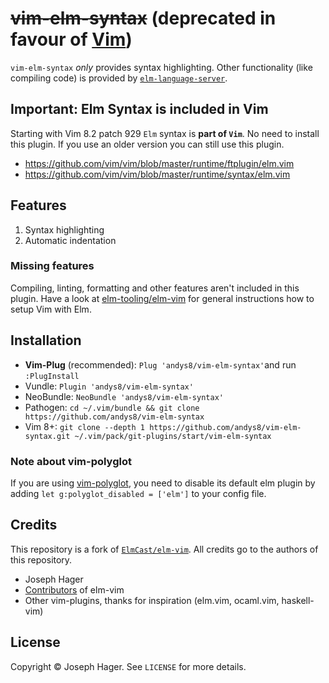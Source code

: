 # ~~vim-elm-syntax~~ (deprecated in favour of [Vim](https://github.com/vim/vim/blob/master/runtime/syntax/elm.vim))

`vim-elm-syntax` _only_ provides syntax highlighting. Other functionality (like compiling code) is provided by [`elm-language-server`](https://github.com/elm-tooling/elm-language-server).

## Important: Elm Syntax is included in Vim

Starting with Vim 8.2 patch 929 `Elm` syntax is **part of `Vim`**. No need to install this plugin. If you use an older version you can still use this plugin.

- <https://github.com/vim/vim/blob/master/runtime/ftplugin/elm.vim>
- <https://github.com/vim/vim/blob/master/runtime/syntax/elm.vim>

## Features

1. Syntax highlighting
1. Automatic indentation

### Missing features

Compiling, linting, formatting and other features aren't included in this plugin.
Have a look at [elm-tooling/elm-vim](https://github.com/elm-tooling/elm-vim) for general instructions how to setup Vim with Elm.

## Installation

- **Vim-Plug** (recommended): `Plug 'andys8/vim-elm-syntax'`and run `:PlugInstall`
- Vundle: `Plugin 'andys8/vim-elm-syntax'`
- NeoBundle: `NeoBundle 'andys8/vim-elm-syntax'`
- Pathogen: `cd ~/.vim/bundle && git clone https://github.com/andys8/vim-elm-syntax`
- Vim 8+: `git clone --depth 1 https://github.com/andys8/vim-elm-syntax.git ~/.vim/pack/git-plugins/start/vim-elm-syntax`

### Note about vim-polyglot

If you are using [vim-polyglot](https://github.com/sheerun/vim-polyglot), you need to disable its default elm plugin by adding `let g:polyglot_disabled = ['elm']` to your config file.

## Credits

This repository is a fork of [`ElmCast/elm-vim`](https://github.com/ElmCast/elm-vim).
All credits go to the authors of this repository.

- Joseph Hager
- [Contributors](https://github.com/elmcast/elm-vim/graphs/contributors) of elm-vim
- Other vim-plugins, thanks for inspiration (elm.vim, ocaml.vim, haskell-vim)

## License

Copyright © Joseph Hager. See `LICENSE` for more details.

